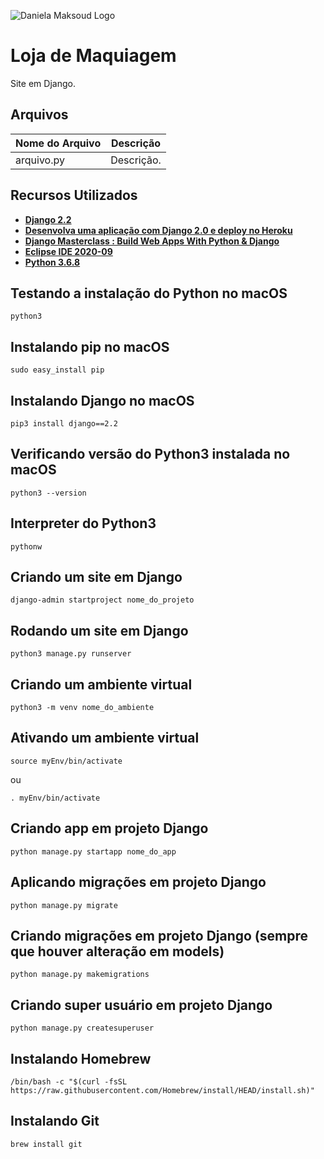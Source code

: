 ![Daniela Maksoud Logo](http://sempregatas.com.br/imagens/Logo.png)

# Loja de Maquiagem

Site em Django.

## Arquivos

| Nome do Arquivo | Descrição |
| ------------- | ------------- |
| arquivo.py  | Descrição. |

## Recursos Utilizados

- **[Django 2.2](https://www.djangoproject.com/)**
- **[Desenvolva uma aplicação com Django 2.0 e deploy no Heroku](https://www.udemy.com/course/django-20-heroku/)**
- **[Django Masterclass : Build Web Apps With Python & Django](https://www.udemy.com/course/django-course/)**
- **[Eclipse IDE 2020-09](https://www.eclipse.org/downloads/)**
- **[Python 3.6.8](https://www.python.org/downloads/release/python-368/)**

## Testando a instalação do Python no macOS

```
python3
```

## Instalando pip no macOS

```
sudo easy_install pip
```

## Instalando Django no macOS

```
pip3 install django==2.2
```

## Verificando versão do Python3 instalada no macOS

```
python3 --version
```

## Interpreter do Python3

```
pythonw
```

## Criando um site em Django

```
django-admin startproject nome_do_projeto
```

## Rodando um site em Django

```
python3 manage.py runserver
```

## Criando um ambiente virtual

```
python3 -m venv nome_do_ambiente
```

## Ativando um ambiente virtual

```
source myEnv/bin/activate
```
ou
```
. myEnv/bin/activate
```

## Criando app em projeto Django

```
python manage.py startapp nome_do_app
```

## Aplicando migrações em projeto Django

```
python manage.py migrate
```

## Criando migrações em projeto Django (sempre que houver alteração em models)

```
python manage.py makemigrations
```

## Criando super usuário em projeto Django

```
python manage.py createsuperuser
```

## Instalando Homebrew

```
/bin/bash -c "$(curl -fsSL https://raw.githubusercontent.com/Homebrew/install/HEAD/install.sh)"
```

## Instalando Git

```
brew install git
```
